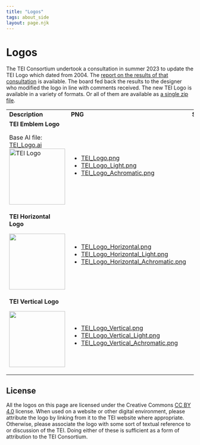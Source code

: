 ```yaml
---
title: "Logos"
tags: about_side
layout: page.njk
---
```

# Logos
  
The TEI Consortium undertook a consultation in summer 2023 to update the TEI Logo which dated from 2004. The [report on the results of that consultation](https://tei-c.org/Vault/Logo_2023/TEI_Logo_Consultation-%E2%80%93-Results.pdf) is available. The board fed back the results to the designer who modified the logo in line with comments received. The new TEI Logo is available in a variety of formats. Or all of them are available as [a single zip file](https://tei-c.org/Vault/Logo_2023/TEI_Logo_2023.zip).

<table>
<tbody>
<tr>
<td><strong>Description</strong></td>
<td><strong>PNG</strong></td>
<td><strong>SVG</strong></td>
<td><strong>EPS</strong></td>
</tr>
<tr>
<td><strong>TEI Emblem Logo</strong><p></p>
<p>Base AI file: <a href="TEI_Logo.ai">TEI_Logo.ai</a>
<a href="TEI_Logo.png"><img src="TEI_Logo.png" alt="TEI Logo" width="150" height="150"></a></p></td>
<td>
<ul>
<li><a href="TEI_Logo.png">TEI_Logo.png</a></li>
<li><a href="TEI_Logo_Light.png">TEI_Logo_Light.png</a></li>
<li><a href="TEI_Logo_Achromatic.png">TEI_Logo_Achromatic.png</a></li>
</ul>
</td>
<td>
<ul>
<li><a href="TEI_Logo.svg">TEI_Logo.svg</a></li>
<li><a href="TEI_Logo_Light.svg">TEI_Logo_Light.svg</a></li>
<li><a href="TEI_Logo_Achromatic.svg">TEI_Logo_Achromatic.svg</a></li>
</ul>
</td>
<td>
<ul>
<li><a href="TEI_Logo.eps">TEI_Logo.eps</a></li>
<li><a href="TEI_Logo_Light.eps">TEI_Logo_Light.eps</a></li>
<li><a href="TEI_Logo_Achromatic.eps">TEI_Logo_Achromatic.eps</a></li>
</ul>
</td>
</tr>
<tr>
<td><strong>TEI Horizontal Logo</strong><p></p>
<p><a href="TEI_Logo_Horizontal.png"><img src="TEI_Logo_Horizontal.png" alt="" width="150" height="150"></a></p></td>
<td>
<ul>
<li><a href="TEI_Logo_Horizontal.png">TEI_Logo_Horizontal.png</a></li>
<li><a href="TEI_Logo_Horizontal_Light.png">TEI_Logo_Horizontal_Light.png</a></li>
<li><a href="TEI_Logo_Horizontal_Achromatic.png">TEI_Logo_Horizontal_Achromatic.png</a></li>
</ul>
</td>
<td>
<ul>
<li><a href="TEI_Logo_Horizontal.svg">TEI_Logo_Horizontal.svg</a></li>
<li><a href="TEI_Logo_Horizontal_Light.svg">TEI_Logo_Horizontal_Light.svg</a></li>
<li><a href="TEI_Logo_Horizontal_Achromatic.svg">TEI_Logo_Horizontal_Achromatic.svg</a></li>
</ul>
</td>
<td>
<ul>
<li><a href="TEI_Logo_Horizontal.eps">TEI_Logo_Horizontal.eps</a></li>
<li><a href="TEI_Logo_Horizontal_Light.eps">TEI_Logo_Horizontal_Light.eps</a></li>
<li><a href="TEI_Logo_Horizontal_Achromatic.eps">TEI_Logo_Horizontal_Achromatic.eps</a></li>
</ul>
</td>
</tr>
<tr>
<td><strong>TEI Vertical Logo</strong><p></p>
<p><a href="TEI_Logo_Vertical.png"><img src="TEI_Logo_Vertical.png" alt="" width="150" height="150"></a></p></td>
<td>
<ul>
<li><a href="TEI_Logo_Vertical.png">TEI_Logo_Vertical.png</a></li>
<li><a href="TEI_Logo_Vertical_Light.png">TEI_Logo_Vertical_Light.png</a></li>
<li><a href="TEI_Logo_Vertical_Achromatic.png">TEI_Logo_Vertical_Achromatic.png</a></li>
</ul>
</td>
<td>
<ul>
<li><a href="TEI_Logo_Vertical.svg">TEI_Logo_Vertical.svg</a></li>
<li><a href="TEI_Logo_Vertical_Light.svg">TEI_Logo_Vertical_Light.svg</a></li>
<li><a href="TEI_Logo_Vertical_Achromatic.svg">TEI_Logo_Vertical_Achromatic.svg</a></li>
</ul>
</td>
<td>
<ul>
<li><a href="TEI_Logo_Vertical.eps">TEI_Logo_Vertical.eps</a></li>
<li><a href="TEI_Logo_Vertical_Light.eps">TEI_Logo_Vertical_Light.eps</a></li>
<li><a href="TEI_Logo_Vertical_Achromatic.eps">TEI_Logo_Vertical_Achromatic.eps</a></li>
</ul>
</td>
</tr>
</tbody>
</table>

## License

All the logos on this page are licensed under the Creative Commons [CC BY 4.0](http://creativecommons.org/licenses/by/4.0/) license. When used on a website or other digital environment, please attribute the logo by linking from it to the TEI website where appropriate. Otherwise, please associate the logo with some sort of textual reference to or discussion of the TEI. Doing either of these is sufficient as a form of attribution to the TEI Consortium.
